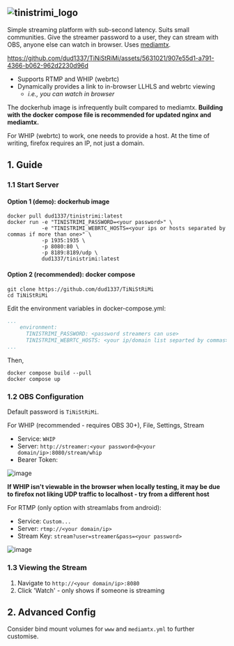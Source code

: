 ![tinistrimi_logo](https://github.com/dud1337/TiNiStRiMi/assets/5631021/b9d17de4-61b4-48fe-b7ea-d41413990547)
---
Simple streaming platform with sub-second latency. Suits small communities. Give the streamer password 
to a user, they can stream with OBS, anyone else can watch in browser. Uses [mediamtx](https://github.com/bluenviron/mediamtx).

https://github.com/dud1337/TiNiStRiMi/assets/5631021/907e55d1-a791-4366-b062-962d2230d96d

* Supports RTMP and WHIP (webrtc)
* Dynamically provides a link to in-browser LLHLS and webrtc viewing
    * *i.e., you can watch in browser*

The dockerhub image is infrequently built compared to mediamtx. **Building with the docker compose file is recommended for updated nginx and mediamtx.**

For WHIP (webrtc) to work, one needs to provide a host. At the time of writing, firefox requires an IP, not just a domain.

## 1. Guide

### 1.1 Start Server
#### **Option 1 (demo):** dockerhub image

```
docker pull dud1337/tinistrimi:latest
docker run -e "TINISTRIMI_PASSWORD=<your password>" \
           -e "TINISTRIMI_WEBRTC_HOSTS=<your ips or hosts separated by commas if more than one>" \
           -p 1935:1935 \
           -p 8080:80 \
           -p 8189:8189/udp \
           dud1337/tinistrimi:latest
```

#### **Option 2 (recommended):** docker compose
```
git clone https://github.com/dud1337/TiNiStRiMi
cd TiNiStRiMi
```
Edit the environment variables in docker-compose.yml:
```yml
...
    environment:
      TINISTRIMI_PASSWORD: <password streamers can use>
      TINISTRIMI_WEBRTC_HOSTS: <your ip/domain list separted by commas> # e.g. 192.168.1.15,yourstream.com
...
```
Then, 
```
docker compose build --pull
docker compose up
```

### 1.2 OBS Configuration
Default password is `TiNiStRiMi`.

For WHIP (recommended - requires OBS 30+), File, Settings, Stream
* Service: `WHIP`
* Server: `http://streamer:<your password>@<your domain/ip>:8080/stream/whip`
* Bearer Token:

![image](https://github.com/dud1337/TiNiStRiMi/assets/5631021/8896876e-b5a3-44a3-b49c-7efe20e09c68)


**If WHIP isn't viewable in the browser when locally testing, it may be due to firefox not liking UDP traffic to localhost - try from a different host**

For RTMP (only option with streamlabs from android):
* Service: `Custom...`
* Server: `rtmp://<your domain/ip>`
* Stream Key: `stream?user=streamer&pass=<your password>`

![image](https://github.com/dud1337/TiNiStRiMi/assets/5631021/d6c74c26-7279-4277-91a2-544ec9427d2e)


### 1.3 Viewing the Stream
1. Navigate to `http://<your domain/ip>:8080`
2. Click 'Watch' - only shows if someone is streaming

## 2. Advanced Config
Consider bind mount volumes for `www` and `mediamtx.yml` to further customise.
